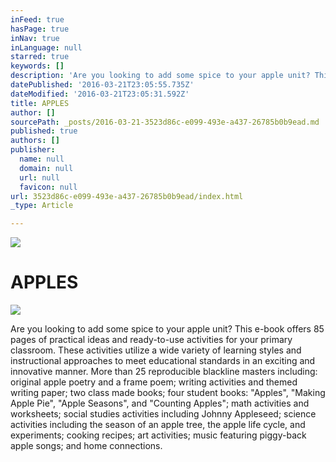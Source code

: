 ```yaml
---
inFeed: true
hasPage: true
inNav: true
inLanguage: null
starred: true
keywords: []
description: 'Are you looking to add some spice to your apple unit? This e-book offers 85 pages of practical ideas and ready-to-use activities for your primary classroom. These activities utilize a wide variety of learning styles and instructional approaches to meet educational standards in an exciting and innovative manner. More than 25 reproducible blackline masters including: original apple poetry and a frame poem; writing activities and themed writing paper; two class made books; four student books: “Apples”, “Making Apple Pie”, “Apple Seasons”, and “Counting Apples”; math activities and worksheets; social studies activities including Johnny Appleseed; science activities including the season of an apple tree, the apple life cycle, and experiments; cooking recipes; art activities; music featuring piggy-back apple songs; and home connections. '
datePublished: '2016-03-21T23:05:55.735Z'
dateModified: '2016-03-21T23:05:31.592Z'
title: APPLES
author: []
sourcePath: _posts/2016-03-21-3523d86c-e099-493e-a437-26785b0b9ead.md
published: true
authors: []
publisher:
  name: null
  domain: null
  url: null
  favicon: null
url: 3523d86c-e099-493e-a437-26785b0b9ead/index.html
_type: Article

---
```

![](https://the-grid-user-content.s3-us-west-2.amazonaws.com/f2ac57fd-72e5-4744-80b4-daf8535344e6.png)

# APPLES
![](https://s3-us-west-2.amazonaws.com/the-grid-img/p/446902293302258758408fafb7bf61d5b901d5cd.jpg)

Are you looking to add some spice to your apple unit? This e-book offers 85 pages of practical ideas and ready-to-use activities for your primary classroom. These activities utilize a wide variety of learning styles and instructional approaches to meet educational standards in an exciting and innovative manner. More than 25 reproducible blackline masters including: original apple poetry and a frame poem; writing activities and themed writing paper; two class made books; four student books: "Apples", "Making Apple Pie", "Apple Seasons", and "Counting Apples"; math activities and worksheets; social studies activities including Johnny Appleseed; science activities including the season of an apple tree, the apple life cycle, and experiments; cooking recipes; art activities; music featuring piggy-back apple songs; and home connections.